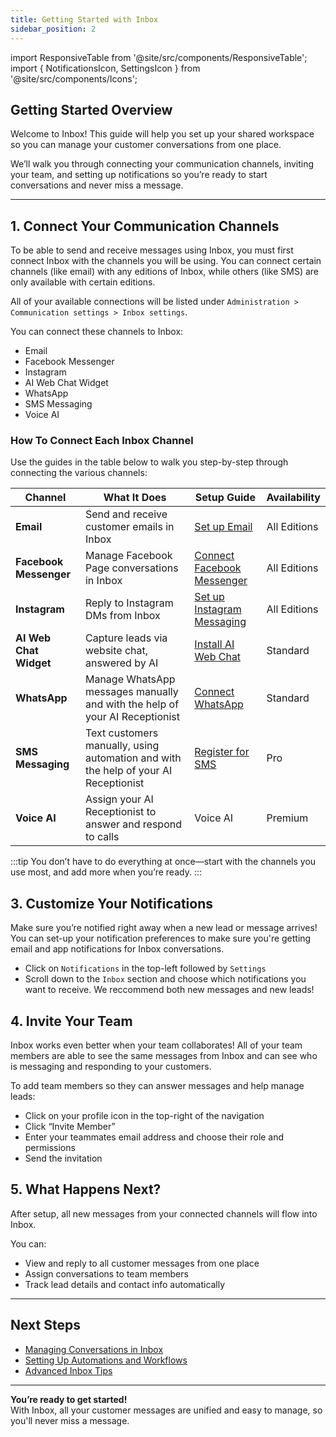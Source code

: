 ```yaml
---
title: Getting Started with Inbox
sidebar_position: 2
---
```


import ResponsiveTable from '@site/src/components/ResponsiveTable';
import { NotificationsIcon, SettingsIcon } from '@site/src/components/Icons';

## Getting Started Overview

Welcome to Inbox! This guide will help you set up your shared workspace so you can manage your customer conversations from one place.

We’ll walk you through connecting your communication channels, inviting your team, and setting up notifications <NotificationsIcon /> so you’re ready to start conversations and never miss a message.

---

## 1. Connect Your Communication Channels

To be able to send and receive messages using Inbox, you must first connect Inbox with the channels you will be using. You can connect certain channels (like email) with any editions of Inbox, while others (like SMS) are only available with certain editions. 

All of your available connections will be listed under `Administration > Communication settings > Inbox settings`. 

You can connect these channels to Inbox:
- Email
- Facebook Messenger
- Instagram
- AI Web Chat Widget
- WhatsApp
- SMS Messaging
- Voice AI

### How To Connect Each Inbox Channel

Use the guides in the table below to walk you step-by-step through connecting the various channels:

<ResponsiveTable>

| Channel                 | What It Does                                      | Setup Guide                                            | Availability     |
|-------------------------|---------------------------------------------------|--------------------------------------------------------|------------------|
| **Email**               | Send and receive customer emails in Inbox        | [Set up Email](./inbox_send_receive_emails.md)         | All Editions     |
| **Facebook Messenger**  | Manage Facebook Page conversations in Inbox      | [Connect Facebook Messenger](./inbox_facebook_messenger.md)| All Editions  |
| **Instagram**           | Reply to Instagram DMs from Inbox                | [Set up Instagram Messaging](./inbox_setup_instagram.md) | All Editions  |
| **AI Web Chat Widget**  | Capture leads via website chat, answered by AI   | [Install AI Web Chat](./inbox_ai_web_chat_overview.md) | Standard         |
| **WhatsApp**            | Manage WhatsApp messages manually and with the help of your AI Receptionist            | [Connect WhatsApp](./inbox_whatsapp_overview.md)       | Standard         |
| **SMS Messaging**       | Text customers manually, using automation and with the help of your AI Receptionist            | [Register for SMS](./inbox_send_receive_sms.md)        | Pro              |
| **Voice AI**            | Assign your AI Receptionist to answer and respond to calls    | Voice AI                                               | Premium          |

</ResponsiveTable>

:::tip
You don’t have to do everything at once—start with the channels you use most, and add more when you’re ready.
:::

## 3. Customize Your Notifications 

Make sure you’re notified right away when a new lead or message arrives! You can set-up your notification preferences to make sure you're getting email and app notifications for Inbox conversations.

- Click on <NotificationsIcon /> `Notifications` in the top-left followed by <SettingsIcon /> `Settings`
- Scroll down to the `Inbox` section and choose which notifications you want to receive. We reccommend both new messages and new leads! 
 
## 4. Invite Your Team 

Inbox works even better when your team collaborates! All of your team members are able to see the same messages from Inbox and can see who is messaging and responding to your customers.

To add team members so they can answer messages and help manage leads:

- Click on your profile icon in the top-right of the navigation
- Click “Invite Member” 
- Enter your teammates email address and choose their role and permissions
- Send the invitation

## 5. What Happens Next?

After setup, all new messages from your connected channels will flow into Inbox.

You can:

- View and reply to all customer messages from one place
- Assign conversations to team members
- Track lead details and contact info automatically

---

## Next Steps

- [Managing Conversations in Inbox](./inbox_using_conversations.md)
- [Setting Up Automations and Workflows](./inbox_automations.md)
- [Advanced Inbox Tips](./inbox_tips.md)

---

**You’re ready to get started!**  
With Inbox, all your customer messages are unified and easy to manage, so you'll never miss a message.
